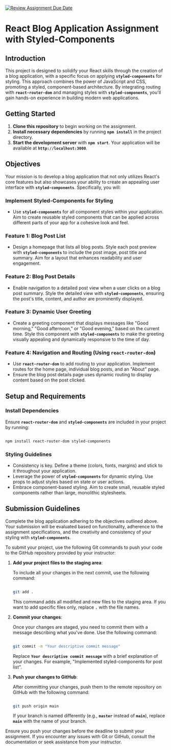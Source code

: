 [![Review Assignment Due Date](https://classroom.github.com/assets/deadline-readme-button-22041afd0340ce965d47ae6ef1cefeee28c7c493a6346c4f15d667ab976d596c.svg)](https://classroom.github.com/a/QEZknAg0)
# **React Blog Application Assignment with Styled-Components**

## **Introduction**

This project is designed to solidify your React skills through the creation of a blog application, with a specific focus on applying **`styled-components`** for styling. This approach combines the power of JavaScript and CSS, promoting a styled, component-based architecture. By integrating routing with **`react-router-dom`** and managing styles with **`styled-components`**, you'll gain hands-on experience in building modern web applications.

## **Getting Started**

1. **Clone this repository** to begin working on the assignment.
2. **Install necessary dependencies** by running **`npm install`** in the project directory.
3. **Start the development server** with **`npm start`**. Your application will be available at **`http://localhost:3000`**.

## **Objectives**

Your mission is to develop a blog application that not only utilizes React's core features but also showcases your ability to create an appealing user interface with **`styled-components`**. Specifically, you will:

### **Implement Styled-Components for Styling**

- Use **`styled-components`** for all component styles within your application. Aim to create reusable styled components that can be applied across different parts of your app for a cohesive look and feel.

### **Feature 1: Blog Post List**

- Design a homepage that lists all blog posts. Style each post preview with **`styled-components`** to include the post image, post title and summary. Aim for a layout that enhances readability and user engagement.

### **Feature 2: Blog Post Details**

- Enable navigation to a detailed post view when a user clicks on a blog post summary. Style the detailed view with **`styled-components`**, ensuring the post's title, content, and author are prominently displayed.

### **Feature 3: Dynamic User Greeting**

- Create a greeting component that displays messages like "Good morning," "Good afternoon," or "Good evening," based on the current time. Style this component with **`styled-components`** to make the greeting visually appealing and dynamically responsive to the time of day.

### **Feature 4: Navigation and Routing (Using `react-router-dom`)**

- Use **`react-router-dom`** to add routing to your application. Implement routes for the home page, individual blog posts, and an "About" page.
- Ensure the blog post details page uses dynamic routing to display content based on the post clicked.

## **Setup and Requirements**

### **Install Dependencies**

Ensure **`react-router-dom`** and **`styled-components`** are included in your project by running:

```bash

npm install react-router-dom styled-components

```

### **Styling Guidelines**

- Consistency is key. Define a theme (colors, fonts, margins) and stick to it throughout your application.
- Leverage the power of **`styled-components`** for dynamic styling. Use props to adjust styles based on state or user actions.
- Embrace component-based styling. Aim to create small, reusable styled components rather than large, monolithic stylesheets.

## **Submission Guidelines**

Complete the blog application adhering to the objectives outlined above. Your submission will be evaluated based on functionality, adherence to the assignment specifications, and the creativity and consistency of your styling with **`styled-components`**.

To submit your project, use the following Git commands to push your code to the GitHub repository provided by your instructor:

1. **Add your project files to the staging area**:

   To include all your changes in the next commit, use the following command:

   ```bash

   git add .
   ```

   This command adds all modified and new files to the staging area. If you want to add specific files only, replace **`.`** with the file names.

2. **Commit your changes**:

   Once your changes are staged, you need to commit them with a message describing what you've done. Use the following command:

   ```bash

   git commit -m "Your descriptive commit message"

   ```

   Replace **`Your descriptive commit message`** with a brief explanation of your changes. For example, "Implemented styled-components for post list".

3. **Push your changes to GitHub**:

   After committing your changes, push them to the remote repository on GitHub with the following command:

   ```bash

   git push origin main

   ```

   If your branch is named differently (e.g., **`master`** instead of **`main`**), replace **`main`** with the name of your branch.

Ensure you push your changes before the deadline to submit your assignment. If you encounter any issues with Git or GitHub, consult the documentation or seek assistance from your instructor.
